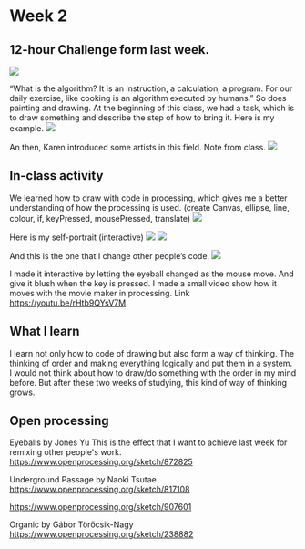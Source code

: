 # Week 2

## 12-hour Challenge form last week.

 ![](https://github.com/ShuchenWuu/Slave-to-algorithm/blob/master/week%202/12%20hrs.jpg)

“What is the algorithm? It is an instruction, a calculation, a program. For our daily exercise, like cooking is an algorithm executed by humans.”
So does painting and drawing.
At the beginning of this class, we had a task, which is to draw something and describe the step of how to bring it. Here is my example.
![](https://github.com/ShuchenWuu/Slave-to-algorithm/blob/master/week%202/111.jpg)

An then, Karen introduced some artists in this field.
Note from class.
![](https://github.com/ShuchenWuu/Slave-to-algorithm/blob/master/week%202/222.jpg)

## In-class activity

We learned how to draw with code in processing, which gives me a better understanding of how the processing is used. (create Canvas, ellipse, line, colour, if, keyPressed, mousePressed, translate)
![](https://github.com/ShuchenWuu/Slave-to-algorithm/blob/master/week%202/week%202%20inclass.jpg)

Here is my self-portrait (interactive)
 ![](https://github.com/ShuchenWuu/Slave-to-algorithm/blob/master/week%202/selfportrait%201.jpg)
 ![](https://github.com/ShuchenWuu/Slave-to-algorithm/blob/master/week%202/portrait%202%20(with%20code).jpg)

And this is the one that I change other people’s code.
![](https://github.com/ShuchenWuu/Slave-to-algorithm/blob/master/week%202/remix.jpg)

I made it interactive by letting the eyeball changed as the mouse move. And give it blush when the key is pressed. I made a small video show how it moves with the movie maker in processing.
Link https://youtu.be/rHtb9QYsV7M

## What I learn
I learn not only how to code of drawing but also form a way of thinking. The thinking of order and making everything logically and put them in a system. I would not think about how to draw/do something with the order in my mind before. But after these two weeks of studying, this kind of way of thinking grows.

## Open processing
Eyeballs by Jones Yu 
This is the effect that I want to achieve last week for remixing other people's work.
https://www.openprocessing.org/sketch/872825

Underground Passage by Naoki Tsutae 
https://www.openprocessing.org/sketch/817108

https://www.openprocessing.org/sketch/907601

Organic
by Gábor Törőcsik-Nagy 
https://www.openprocessing.org/sketch/238882


 
